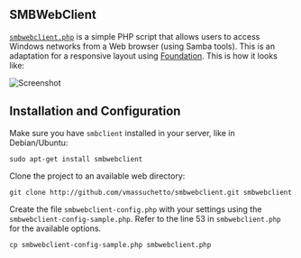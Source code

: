 ## SMBWebClient

[`smbwebclient.php`](http://sourceforge.net/projects/smbwebclient/) is a simple
PHP script that allows users to access Windows networks from a Web browser
(using Samba tools). This is an adaptation for a responsive layout using
[Foundation](http://foundation.zurb.com/). This is how it looks like:

![Screenshot](https://raw.github.com/vmassuchetto/smbwebclient/master/style/screenshot.jpg)

## Installation and Configuration

Make sure you have `smbclient` installed in your server, like in Debian/Ubuntu:

    sudo apt-get install smbwebclient

Clone the project to an available web directory:

    git clone http://github.com/vmassuchetto/smbwebclient.git smbwebclient

Create the file `smbwebclient-config.php` with your settings using the
`smbwebclient-config-sample.php`. Refer to the line 53 in `smbwebclient.php`
for the available options.

    cp smbwebclient-config-sample.php smbwebclient.php
